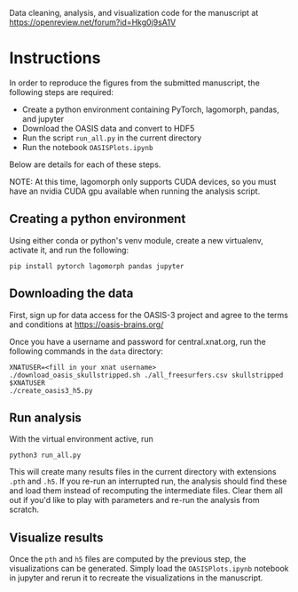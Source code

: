 Data cleaning, analysis, and visualization code for the manuscript at
https://openreview.net/forum?id=Hkg0j9sA1V

# Instructions

In order to reproduce the figures from the submitted manuscript, the following
steps are required:

- Create a python environment containing PyTorch, lagomorph, pandas, and jupyter
- Download the OASIS data and convert to HDF5
- Run the script `run_all.py` in the current directory
- Run the notebook `OASISPlots.ipynb`

Below are details for each of these steps.

NOTE: At this time, lagomorph only supports CUDA devices, so you must have an
nvidia CUDA gpu available when running the analysis script.

## Creating a python environment

Using either conda or python's venv module, create a new virtualenv, activate
it, and run the following:

```
pip install pytorch lagomorph pandas jupyter
```


## Downloading the data

First, sign up for data access for the OASIS-3 project and agree to the terms and conditions at
https://oasis-brains.org/

Once you have a username and password for central.xnat.org, run the following
commands in the `data` directory:

```
XNATUSER=<fill in your xnat username>
./download_oasis_skullstripped.sh ./all_freesurfers.csv skullstripped $XNATUSER
./create_oasis3_h5.py
```

## Run analysis

With the virtual environment active, run

```
python3 run_all.py
```

This will create many results files in the current directory with extensions
`.pth` and `.h5`. If you re-run an interrupted run, the analysis should find
these and load them instead of recomputing the intermediate files. Clear them
all out if you'd like to play with parameters and re-run the analysis from
scratch.

## Visualize results

Once the `pth` and `h5` files are computed by the previous step, the
visualizations can be generated. Simply load the `OASISPlots.ipynb` notebook in
jupyter and rerun it to recreate the visualizations in the manuscript.
